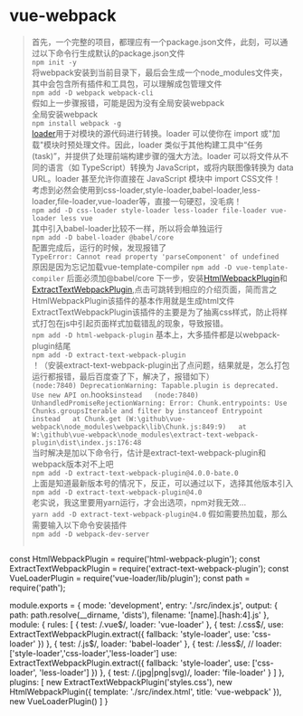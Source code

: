 # vue-webpack
> 首先，一个完整的项目，都理应有一个package.json文件，此刻，可以通过以下命令行生成默认的package.json文件  
> `npm init -y`  
> 将webpack安装到当前目录下，最后会生成一个node_modules文件夹，其中会包含所有插件和工具包，可以理解成包管理文件  
> `npm add -D webpack webpack-cli`  
> 假如上一步骤报错，可能是因为没有全局安装webpack  
> 全局安装webpack  
> `npm install webpack -g`  
> [loader](https://www.webpackjs.com/concepts/loaders/)用于对模块的源代码进行转换。loader 可以使你在 import 或"加载"模块时预处理文件。因此，loader 类似于其他构建工具中“任务(task)”，并提供了处理前端构建步骤的强大方法。loader 可以将文件从不同的语言（如 TypeScript）转换为 JavaScript，或将内联图像转换为 data URL。loader 甚至允许你直接在 JavaScript 模块中 import CSS文件！  
> 考虑到必然会使用到css-loader,style-loader,babel-loader,less-loader,file-loader,vue-loader等，直接一句硬怼，没毛病！  
> `npm add -D css-loader style-loader less-loader file-loader vue-loader less vue`  
> 其中引入babel-loader比较不一样，所以将会单独运行  
> `npm add -D babel-loader @babel/core`  
> 配置完成后，运行的时候，发现报错了  
> `TypeError: Cannot read property 'parseComponent' of undefined`  
> 原因是因为忘记加载vue-template-compiler
> `npm add -D vue-template-compiler`
> 后面必须加@babel/core
> 下一步，安装[HtmlWebpackPlugin](https://www.webpackjs.com/plugins/html-webpack-plugin/)和[ExtractTextWebpackPlugin](https://www.webpackjs.com/plugins/extract-text-webpack-plugin/),点击可跳转到相应的介绍页面，简而言之  
> HtmlWebpackPlugin该插件的基本作用就是生成html文件  
> ExtractTextWebpackPlugin该插件的主要是为了抽离css样式，防止将样式打包在js中引起页面样式加载错乱的现象，导致报错。  
> `npm add -D html-webpack-plugin`
> 基本上，大多插件都是以webpack-plugin结尾  
> `npm add -D extract-text-webpack-plugin`  
> ！（安装extract-text-webpack-plugin出了点问题，结果就是，怎么打包运行都报错，最后百度查了下，解决了，报错如下）  
> `
(node:7840) DeprecationWarning: Tapable.plugin is deprecated. Use new API on `.hooks` instead  
   (node:7840) UnhandledPromiseRejectionWarning: Error: Chunk.entrypoints: Use Chunks.groupsIterable and filter by instanceof Entrypoint instead  
    at Chunk.get (W:\github\vue-webpack\node_modules\webpack\lib\Chunk.js:849:9)  
    at W:\github\vue-webpack\node_modules\extract-text-webpack-plugin\dist\index.js:176:48
    `  
> 当时解决是加以下命令行，估计是extract-text-webpack-plugin和webpack版本对不上吧  
> `npm add -D extract-text-webpack-plugin@4.0.0-bate.0`  
> 上面是知道最新版本号的情况下，反正，可以通过以下，选择其他版本引入  
> `npm add -D extract-text-webpack-plugin@4.0`  
> 老实说，我这里要用yarn运行，才会出选项，npm对我无效...  
> `yarn add -D extract-text-webpack-plugin@4.0`
> 假如需要热加载，那么需要输入以下命令安装插件  
> `npm add -D webpack-dev-server`
> ```
const HtmlWebpackPlugin = require('html-webpack-plugin');
const ExtractTextWebpackPlugin = require('extract-text-webpack-plugin');
const VueLoaderPlugin = require('vue-loader/lib/plugin');
const path = require('path');

module.exports = {
    mode: 'development',
    entry: './src/index.js',
    output: {
        path: path.resolve(__dirname, 'dists'),
        filename: '[name].[hash:4].js'
    },
    module: {
        rules: [
            {
                test: /\.vue$/,
                loader: 'vue-loader'
            },
            {
                test: /\.css$/,
                use: ExtractTextWebpackPlugin.extract({
                    fallback: 'style-loader',
                    use: 'css-loader'
                })
            },
            {
                test: /\.js$/,
                loader: 'babel-loader'
            },
            {
                test: /\.less$/,
                // loader:['style-loader','css-loader','less-loader']
                use: ExtractTextWebpackPlugin.extract({
                    fallback: 'style-loader',
                    use: ['css-loader', 'less-loader']
                })
            },
            {
                test: /\.(jpg|png|svg)/,
                loader: 'file-loader'
            }
        ]
    },
    plugins: [
        new ExtractTextWebpackPlugin('styles.css'),
        new HtmlWebpackPlugin({
            template: './src/index.html',
            title: 'vue-webpack'
        }),
        new VueLoaderPlugin()
    ]
}
```
